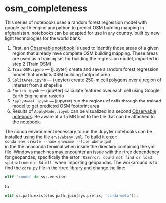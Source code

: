 # osm_completeness
This series of notebooks uses a random forest regression model with google earth engine and python to predict OSM building mapping in afghanistan. notebooks can be adapted for use in any country. built by new light technologies for the world bank.


1. First, an [Observable notebook](https://observablehq.com/@jobelanger/osm-training-set-creation-nepal-example) is used to identify those areas of a given region that already have complete OSM building mapping. These areas are used as a training set for building the regression model, imported in step 2 (Train OSM)
2. `TrainOSM.ipynb` &mdash; (jupyter) create and save a random forest regression model that predicts OSM building footprint area
3. `SplitArea.ipynb` &mdash; (jupyter) create 250-m cell polygons over a region of interest from a shapefile
4. `Enrich.ipynb` &mdash; (jupyter) calculate features over each cell using Google Earth Engine and rasterio
5. `ApplyModel.ipynb` &mdash; (jupyter) run the regions of cells through the trained model to get predicted OSM footprint area
6. Results of `ApplyModel.ipynb` can be visualized in a second [Observable notebook](https://observablehq.com/d/09da0d4f932c9310). Be aware of a 15 MB limit to the file that can be attached to the notebook.

The conda environment necessary to run the Jupyter notebooks can be installed using the file `envs/wbenv.yml`. To build it enter:<br>
`conda env create --name envname --file wbenv.yml`<br>
in the the anaconda terminal when inside the directory containing the yml file. Windows machines may encounter an issue with the rtree dependency for geopandas, specifically the error `'OSError: could not find or load spatialindex_c-64.dll'` when importing geopandas. The workaround is to find the `core.py` file in the rtree library and change the line:<br>
```python
elif 'conda' in sys.version:
```
to
```python
elif os.path.exists(os.path.join(sys.prefix, 'conda-meta')):
